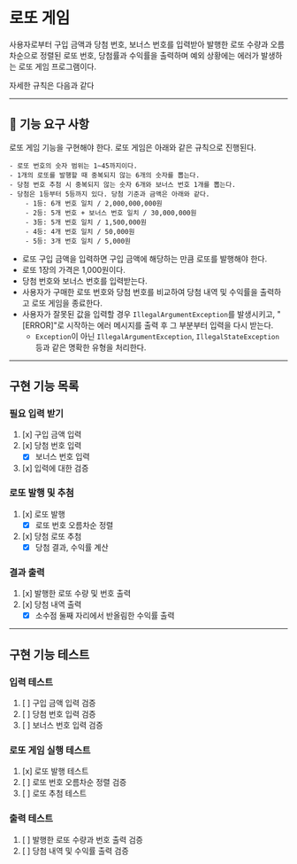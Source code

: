 # 로또 게임

사용자로부터 구입 금액과 당첨 번호, 보너스 번호를 입력받아 발행한 로또 수량과 오름차순으로 정렬된 로또 번호, 당첨률과 수익률을 출력하며 예외
상황에는 에러가 발생하는 로또 게임 프로그램이다.

자세한 규칙은 다음과 같다

---

## 🚀 기능 요구 사항

로또 게임 기능을 구현해야 한다. 로또 게임은 아래와 같은 규칙으로 진행된다.

```
- 로또 번호의 숫자 범위는 1~45까지이다.
- 1개의 로또를 발행할 때 중복되지 않는 6개의 숫자를 뽑는다.
- 당첨 번호 추첨 시 중복되지 않는 숫자 6개와 보너스 번호 1개를 뽑는다.
- 당첨은 1등부터 5등까지 있다. 당첨 기준과 금액은 아래와 같다.
    - 1등: 6개 번호 일치 / 2,000,000,000원
    - 2등: 5개 번호 + 보너스 번호 일치 / 30,000,000원
    - 3등: 5개 번호 일치 / 1,500,000원
    - 4등: 4개 번호 일치 / 50,000원
    - 5등: 3개 번호 일치 / 5,000원
```

- 로또 구입 금액을 입력하면 구입 금액에 해당하는 만큼 로또를 발행해야 한다.
- 로또 1장의 가격은 1,000원이다.
- 당첨 번호와 보너스 번호를 입력받는다.
- 사용자가 구매한 로또 번호와 당첨 번호를 비교하여 당첨 내역 및 수익률을 출력하고 로또 게임을 종료한다.
- 사용자가 잘못된 값을 입력할 경우 `IllegalArgumentException`를 발생시키고, "[ERROR]"로 시작하는 에러 메시지를 출력 후 그 부분부터 입력을 다시 받는다.
    - `Exception`이 아닌 `IllegalArgumentException`, `IllegalStateException` 등과 같은 명확한 유형을 처리한다.

---

## 구현 기능 목록

### 필요 입력 받기

1. [x] 구입 금액 입력
2. [x] 당첨 번호 입력
    - [x] 보너스 번호 입력

3. [x] 입력에 대한 검증

### 로또 발행 및 추첨

1. [x] 로또 발행
    - [x] 로또 번호 오름차순 정렬
2. [x] 당첨 로또 추첨
    - [x] 당첨 결과, 수익률 계산

### 결과 출력

1. [x] 발행한 로또 수량 및 번호 출력
2. [x] 당첨 내역 출력
    - [x] 소수점 둘째 자리에서 반올림한 수익률 출력

---

## 구현 기능 테스트

### 입력 테스트

1. [ ] 구입 금액 입력 검증
2. [ ] 당첨 번호 입력 검증
3. [ ] 보너스 번호 입력 검증

### 로또 게임 실행 테스트

1. [x] 로또 발행 테스트
2. [ ] 로또 번호 오름차순 정렬 검증
3. [ ] 로또 추첨 테스트

### 출력 테스트

1. [ ] 발행한 로또 수량과 번호 출력 검증
2. [ ] 당첨 내역 및 수익률 출력 검증